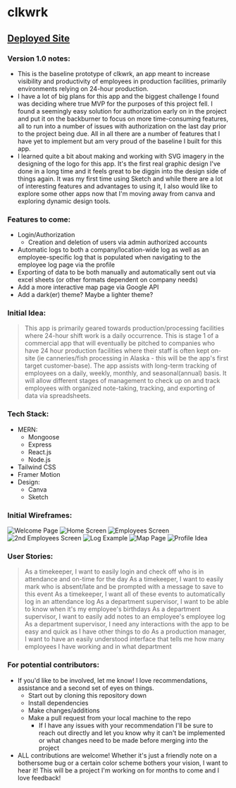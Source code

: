 # clkwrk
## [Deployed Site](https://clkwrk.netlify.app/)

### Version 1.0 notes:
- This is the baseline prototype of clkwrk, an app meant to increase visibility and productivity of employees in production facilities, primarily environments relying on 24-hour production.
- I have a lot of big plans for this app and the biggest challenge I found was deciding where true MVP for the purposes of this project fell. I found a seemingly easy solution for authorization early on in the project and put it on the backburner to focus on more time-consuming features, all to run into a number of issues with authorization on the last day prior to the project being due. All in all there are a number of features that I have yet to implement but am very proud of the baseline I built for this app.
- I learned quite a bit about making and working with SVG imagery in the designing of the logo for this app. It's the first real graphic design I've done in a long time and it feels great to be diggin into the design side of things again. It was my first time using Sketch and while there are a lot of interesting features and advantages to using it, I also would like to explore some other apps now that I'm moving away from canva and exploring dynamic design tools.

### Features to come:
- Login/Authorization
	- Creation and deletion of users via admin authorized accounts
- Automatic logs to both a company/location-wide log as well as an employee-specific log that is populated when navigating to the employee log page via the profile
- Exporting of data to be both manually and automatically sent out via excel sheets (or other formats dependent on company needs)
- Add a more interactive map page via Google API
- Add a dark(er) theme? Maybe a lighter theme?


### Initial Idea:
> This app is primarily geared towards production/processing facilities where 24-hour shift work is a daily occurrence. This is stage 1 of a commercial app that will eventually be pitched to companies who have 24 hour production facilities where their staff is often kept on-site (ie canneries/fish processing in Alaska - this will be the app's first target customer-base). The app assists with long-term tracking of employees on a daily, weekly, monthly, and seasonal(annual) basis. It will allow different stages of management to check up on and track employees with organized note-taking, tracking, and exporting of data via spreadsheets.

### Tech Stack:
- MERN:
	- Mongoose
	- Express
	- React.js
	- Node.js
- Tailwind CSS
- Framer Motion
- Design:
	- Canva
	- Sketch

### Initial Wireframes:
![Welcome Page](https://media.git.generalassemb.ly/user/43496/files/182efa94-dcc5-40cd-b9e1-3192aaa7159f)
![Home Screen](https://media.git.generalassemb.ly/user/43496/files/ba78f192-7351-4520-954e-1822118070d0)
![Employees Screen](https://media.git.generalassemb.ly/user/43496/files/881809cf-0907-4977-b415-24fb55f9c4da)
![2nd Employees Screen](https://media.git.generalassemb.ly/user/43496/files/a14c36d2-265a-4e77-8e04-f99e4c97f960)
![Log Example](https://media.git.generalassemb.ly/user/43496/files/9536ee4f-ec9b-4519-9a88-562e195acb15)
![Map Page](https://media.git.generalassemb.ly/user/43496/files/30bd9305-62d7-4eb3-95f1-eb141f664512)
![Profile Idea](https://media.git.generalassemb.ly/user/43496/files/217205bf-85b2-4a07-b297-a54209266d43)

### User Stories:
>  As a timekeeper, I want to easily login and check off who is in attendance and on-time for the day
> As a timekeeper, I want to easily mark who is absent/late and be prompted with a message to save to this event
> As a timekeeper, I want all of these events to automatically log in an attendance log
> As a department supervisor, I want to be able to know when it's my employee's birthdays
> As a department supervisor, I want to easily add notes to an employee's employee log
> As a department supervisor, I need any interactions with the app to be easy and quick as I have other things to do
> As a production manager, I want to have an easily understood interface that tells me how many employees I have working and in what department

### For potential contributors:
- If you'd like to be involved, let me know! I love recommendations, assistance and a second set of eyes on things.
	- Start out by cloning this repository down
	- Install dependencies 
	- Make changes/additions
	- Make a pull request from your local machine to the repo
		- If I have any issues with your recommendation I'll be sure to reach out directly and let you know why it can't be implemented or what changes need to be made before merging into the project
- ALL contributions are welcome! Whether it's just a friendly note on a bothersome bug or a certain color scheme bothers your vision, I want to hear it! This will be a project I'm working on for months to come and I love feedback!